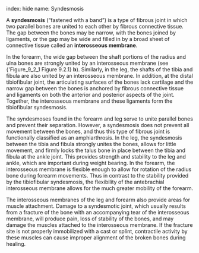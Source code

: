index: hide
name: Syndesmosis

A  **syndesmosis** (“fastened with a band”) is a type of fibrous joint in which two parallel bones are united to each other by fibrous connective tissue. The gap between the bones may be narrow, with the bones joined by ligaments, or the gap may be wide and filled in by a broad sheet of connective tissue called an  **interosseous membrane**.

In the forearm, the wide gap between the shaft portions of the radius and ulna bones are strongly united by an interosseous membrane (see {'Figure_9_2_1 Figure 9.2.1} **b**). Similarly, in the leg, the shafts of the tibia and fibula are also united by an interosseous membrane. In addition, at the distal tibiofibular joint, the articulating surfaces of the bones lack cartilage and the narrow gap between the bones is anchored by fibrous connective tissue and ligaments on both the anterior and posterior aspects of the joint. Together, the interosseous membrane and these ligaments form the tibiofibular syndesmosis.

The syndesmoses found in the forearm and leg serve to unite parallel bones and prevent their separation. However, a syndesmosis does not prevent all movement between the bones, and thus this type of fibrous joint is functionally classified as an amphiarthrosis. In the leg, the syndesmosis between the tibia and fibula strongly unites the bones, allows for little movement, and firmly locks the talus bone in place between the tibia and fibula at the ankle joint. This provides strength and stability to the leg and ankle, which are important during weight bearing. In the forearm, the interosseous membrane is flexible enough to allow for rotation of the radius bone during forearm movements. Thus in contrast to the stability provided by the tibiofibular syndesmosis, the flexibility of the antebrachial interosseous membrane allows for the much greater mobility of the forearm.

The interosseous membranes of the leg and forearm also provide areas for muscle attachment. Damage to a syndesmotic joint, which usually results from a fracture of the bone with an accompanying tear of the interosseous membrane, will produce pain, loss of stability of the bones, and may damage the muscles attached to the interosseous membrane. If the fracture site is not properly immobilized with a cast or splint, contractile activity by these muscles can cause improper alignment of the broken bones during healing.
